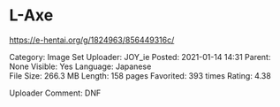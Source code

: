 # L-Axe

https://e-hentai.org/g/1824963/856449316c/

Category: Image Set
Uploader: JOY_ie
Posted: 2021-01-14 14:31
Parent: None
Visible: Yes
Language: Japanese  
File Size: 266.3 MB
Length: 158 pages
Favorited: 393 times
Rating: 4.38

Uploader Comment:
DNF
